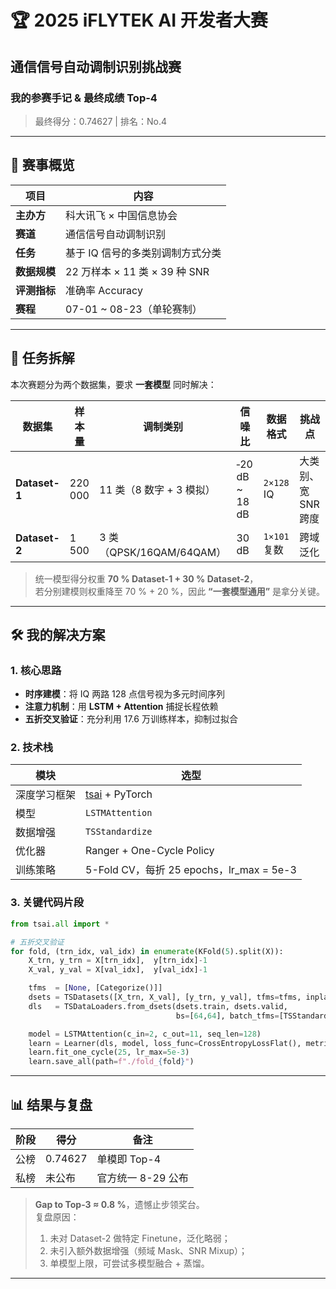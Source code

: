 # 🏆 2025 iFLYTEK AI 开发者大赛  
## 通信信号自动调制识别挑战赛  
### 我的参赛手记 & 最终成绩 **Top-4**  
> 最终得分：0.74627 | 排名：No.4  

---

## 📌 赛事概览
| 项目 | 内容 |
|---|---|
| **主办方** | 科大讯飞 × 中国信息协会 |
| **赛道** | 通信信号自动调制识别 |
| **任务** | 基于 IQ 信号的多类别调制方式分类 |
| **数据规模** | 22 万样本 × 11 类 × 39 种 SNR |
| **评测指标** | 准确率 Accuracy |
| **赛程** | 07-01 ~ 08-23（单轮赛制） |

---

## 🎯 任务拆解
本次赛题分为两个数据集，要求 **一套模型** 同时解决：

| 数据集 | 样本量 | 调制类别 | 信噪比 | 数据格式 | 挑战点 |
|---|---|---|---|---|---|
| **Dataset-1** | 220 000 | 11 类（8 数字 + 3 模拟） | ‑20 dB ~ 18 dB | `2×128` IQ | 大类别、宽 SNR 跨度 |
| **Dataset-2** | 1 500 | 3 类（QPSK/16QAM/64QAM） | 30 dB | `1×101` 复数 | 跨域泛化 |

> 统一模型得分权重 **70 % Dataset-1 + 30 % Dataset-2**，  
> 若分别建模则权重降至 70 % + 20 %，因此 **“一套模型通用”** 是拿分关键。

---

## 🛠️ 我的解决方案
### 1. 核心思路
- **时序建模**：将 IQ 两路 128 点信号视为多元时间序列  
- **注意力机制**：用 **LSTM + Attention** 捕捉长程依赖  
- **五折交叉验证**：充分利用 17.6 万训练样本，抑制过拟合  

### 2. 技术栈
| 模块 | 选型 |
|---|---|
| 深度学习框架 | [tsai](https://github.com/timeseriesAI/tsai) + PyTorch |
| 模型 | `LSTMAttention` |
| 数据增强 | `TSStandardize` |
| 优化器 | Ranger + One-Cycle Policy |
| 训练策略 | 5-Fold CV，每折 25 epochs，lr_max = 5e-3 |

### 3. 关键代码片段
```python
from tsai.all import *

# 五折交叉验证
for fold, (trn_idx, val_idx) in enumerate(KFold(5).split(X)):
    X_trn, y_trn = X[trn_idx],  y[trn_idx]-1
    X_val, y_val = X[val_idx],  y[val_idx]-1

    tfms  = [None, [Categorize()]]
    dsets = TSDatasets([X_trn, X_val], [y_trn, y_val], tfms=tfms, inplace=True)
    dls   = TSDataLoaders.from_dsets(dsets.train, dsets.valid,
                                     bs=[64,64], batch_tfms=[TSStandardize()])

    model = LSTMAttention(c_in=2, c_out=11, seq_len=128)
    learn = Learner(dls, model, loss_func=CrossEntropyLossFlat(), metrics=accuracy)
    learn.fit_one_cycle(25, lr_max=5e-3)
    learn.save_all(path=f"./fold_{fold}")
```

---

## 📊 结果与复盘
| 阶段 | 得分 | 备注 |
|---|---|---|
| 公榜 | 0.74627 | 单模即 Top-4 |
| 私榜 | 未公布 | 官方统一 8-29 公布 |

> **Gap to Top-3 ≈ 0.8 %**，遗憾止步领奖台。  
> 复盘原因：  
> 1. 未对 Dataset-2 做特定 Finetune，泛化略弱；  
> 2. 未引入额外数据增强（频域 Mask、SNR Mixup）；  
> 3. 单模型上限，可尝试多模型融合 + 蒸馏。

---
